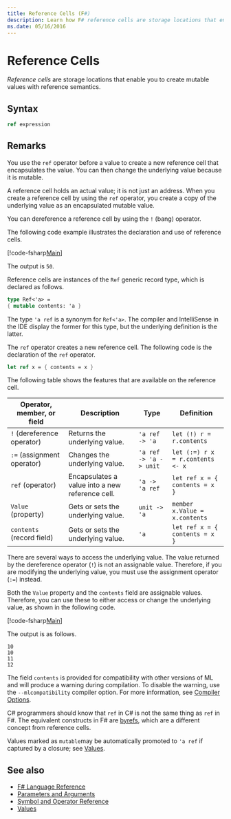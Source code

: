 ```yaml
---
title: Reference Cells (F#)
description: Learn how F# reference cells are storage locations that enable you to create mutable values with reference semantics.
ms.date: 05/16/2016
---
```

# Reference Cells

*Reference cells* are storage locations that enable you to create mutable values with reference semantics.

## Syntax

```fsharp
ref expression
```

## Remarks

You use the `ref` operator before a value to create a new reference cell that encapsulates the value. You can then change the underlying value because it is mutable.

A reference cell holds an actual value; it is not just an address. When you create a reference cell by using the `ref` operator, you create a copy of the underlying value as an encapsulated mutable value.

You can dereference a reference cell by using the `!` (bang) operator.

The following code example illustrates the declaration and use of reference cells.

[!code-fsharp[Main](../../../samples/snippets/fsharp/lang-ref-1/snippet2201.fs)]

The output is `50`.

Reference cells are instances of the `Ref` generic record type, which is declared as follows.

```fsharp
type Ref<'a> =
{ mutable contents: 'a }
```

The type `'a ref` is a synonym for `Ref<'a>`. The compiler and IntelliSense in the IDE display the former for this type, but the underlying definition is the latter.

The `ref` operator creates a new reference cell. The following code is the declaration of the `ref` operator.

```fsharp
let ref x = { contents = x }
```

The following table shows the features that are available on the reference cell.


| Operator, member, or field |                   Description                   |          Type          |            Definition            |
|----------------------------|-------------------------------------------------|------------------------|----------------------------------|
| `!` (dereference operator) |          Returns the underlying value.          |     `'a ref -> 'a`     |     `let (!) r = r.contents`     |
| `:=` (assignment operator) |          Changes the underlying value.          | `'a ref -> 'a -> unit` | `let (:=) r x = r.contents <- x` |
|      `ref` (operator)      | Encapsulates a value into a new reference cell. |     `'a -> 'a ref`     |  `let ref x = { contents = x }`  |
|     `Value` (property)     |       Gets or sets the underlying value.        |      `unit -> 'a`      |  `member x.Value = x.contents`   |
| `contents` (record field)  |       Gets or sets the underlying value.        |          `'a`          |  `let ref x = { contents = x }`  |

There are several ways to access the underlying value. The value returned by the dereference operator (`!`) is not an assignable value. Therefore, if you are modifying the underlying value, you must use the assignment operator (`:=`) instead.

Both the `Value` property and the `contents` field are assignable values. Therefore, you can use these to either access or change the underlying value, as shown in the following code.

[!code-fsharp[Main](../../../samples/snippets/fsharp/lang-ref-1/snippet2203.fs)]

The output is as follows.

```
10
10
11
12
```

The field `contents` is provided for compatibility with other versions of ML and will produce a warning during compilation. To disable the warning, use the `--mlcompatibility` compiler option. For more information, see [Compiler Options](compiler-options.md).

C# programmers should know that `ref` in C# is not the same thing as `ref` in F#. The equivalent constructs in F# are [byrefs](byrefs.md), which are a different concept from reference cells.

Values marked as `mutable`may be automatically promoted to `'a ref` if captured by a closure; see [Values](values/index.md).

## See also

- [F# Language Reference](index.md)
- [Parameters and Arguments](parameters-and-arguments.md)
- [Symbol and Operator Reference](symbol-and-operator-reference/index.md)
- [Values](values/index.md)
